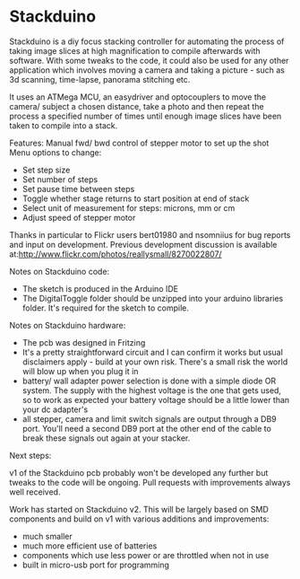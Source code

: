 Stackduino
==========
Stackduino is a diy focus stacking controller for automating the process of taking image slices at high magnification to compile afterwards with software. With some tweaks to the code, it could also be used for any other application which involves moving a camera and taking a picture - such as 3d scanning, time-lapse, panorama stitching etc.

It uses an ATMega MCU, an easydriver and optocouplers to move the camera/ subject a chosen distance, take a photo and then repeat the process a specified number of times until enough image slices have been taken to compile into a stack.

Features:
Manual fwd/ bwd control of stepper motor to set up the shot
Menu options to change:
- Set step size
- Set number of steps
- Set pause time between steps
- Toggle whether stage returns to start position at end of stack
- Select unit of measurement for steps: microns, mm or cm
- Adjust speed of stepper motor

Thanks in particular to Flickr users bert01980 and nsomniius for bug reports and input on development.
Previous development discussion is available at:http://www.flickr.com/photos/reallysmall/8270022807/

Notes on Stackduino code:

- The sketch is produced in the Arduino IDE
- The DigitalToggle folder should be unzipped into your arduino libraries folder. It's required for the sketch to compile.

Notes on Stackduino hardware:

- The pcb was designed in Fritzing
- It's a pretty straightforward circuit and I can confirm it works but usual disclaimers apply - build at your own risk. There's a small risk the world will blow up when you plug it in
- battery/ wall adapter power selection is done with a simple diode OR system. The supply with the highest voltage is the one that gets used, so to work as expected your battery voltage should be a little lower than your dc adapter's
- all stepper, camera and limit switch signals are output through a DB9 port. You'll need a second DB9 port at the other end of the cable to break these signals out again at your stacker.

Next steps:

v1 of the Stackduino pcb probably won't be developed any further but tweaks to the code will be ongoing. Pull requests with improvements always well received.

Work has started on Stackduino v2. This will be largely based on SMD components and build on v1 with various additions and improvements:
- much smaller
- much more efficient use of batteries
- components which use less power or are throttled when not in use
- built in micro-usb port for programming

